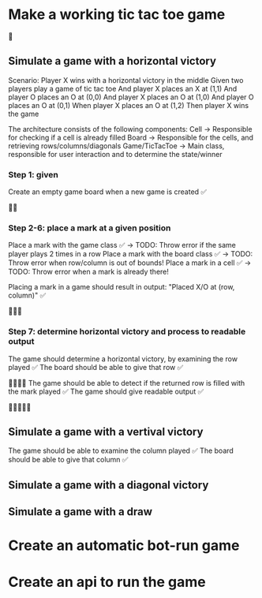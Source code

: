 # Make a working tic tac toe game

🍅
## Simulate a game with a horizontal victory

Scenario: Player X wins with a horizontal victory in the middle
	Given two players play a game of tic tac toe
    And player X places an X at (1,1)
    And player O places an O at (0,0)
    And player X places an O at (1,0)
    And player O places an O at (0,1)
	When player X places an O at (1,2)
    Then player X wins the game

The architecture consists of the following components:
Cell -> Responsible for checking if a cell is already filled
Board -> Responsible for the cells, and retrieving rows/columns/diagonals
Game/TicTacToe -> Main class, responsible for user interaction and to determine the state/winner

### Step 1: given
Create an empty game board when a new game is created ✅

🍅🍅
### Step 2-6: place a mark at a given position
Place a mark with the game class ✅ -> TODO: Throw error if the same player plays 2 times in a row
Place a mark with the board class ✅ -> TODO: Throw error when row/column is out of bounds!
Place a mark in a cell ✅ -> TODO: Throw error when a mark is already there!

Placing a mark in a game should result in output: "Placed X/O at (row, column)" ✅

🍅🍅🍅
### Step 7: determine horizontal victory and process to readable output
The game should determine a horizontal victory, by examining the row played ✅
The board should be able to give that row ✅

🍅🍅🍅🍅
The game should be able to detect if the returned row is filled with the mark played ✅
The game should give readable output ✅

🍅🍅🍅🍅🍅
## Simulate a game with a vertival victory
The game should be able to examine the column played ✅
The board should be able to give that column ✅

## Simulate a game with a diagonal victory

## Simulate a game with a draw

# Create an automatic bot-run game

# Create an api to run the game